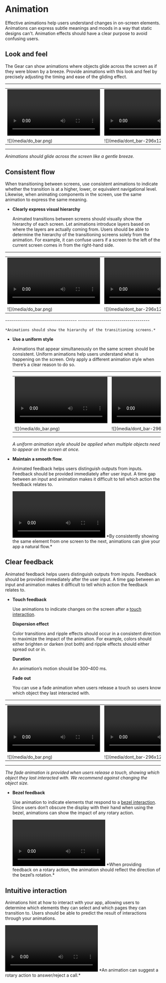# Animation

Effective animations help users understand changes in on-screen elements. Animations can express subtle meanings and moods in a way that static designs can't. Animation effects should have a clear purpose to avoid confusing users.

## Look and feel

The Gear can show animations where objects glide across the screen as if they were blown by a breeze. Provide animations with this look and feel by precisely adjusting the timing and ease of the gliding effect.

------------------------------------ ------------------------------------
<table>
<tr>
<td> <video controls>
    <source src="media/8.4.1.lookandfeel_do_0.mp4" type=video/mp4>
  </video> </td>
<td> <video controls>
  <source src="media/8.4.1.lookandfeel_dont_0.mp4" type=video/mp4>
  </video> </td>
</tr>
<tr>
<td> ![](media/do_bar.png) </td>
<td> ![](media/dont_bar-296x12.png) </td>
</tr>
</table>

  ------------------------------------ ------------------------------------

*Animations should glide across the screen like a gentle breeze.*

## Consistent flow

When transitioning between screens, use consistent animations to indicate whether the transition is at a higher, lower, or equivalent navigational level. Likewise, when animating components in the screen, use the same animation to express the same meaning.

-   **Clearly express visual hierarchy**

    Animated transitions between screens should visually show the hierarchy of each screen. Let animations introduce layers based on where the layers are actually coming from. Users should be able to determine the hierarchy of the transitioning screens solely from the animation. For example, it can confuse users if a screen to the left of the current screen comes in from the right-hand side.

  ------------------------------------ ------------------------------------
  <table>
    <tr>
    <td> <video controls>       <source src="media/8.4.2.visualhierarchy_do.mp4" type=video/mp4>
      </video> </td>
    <td> <video controls>      <source src="media/8.4.2.visualhierarchy_dont.mp4" type=video/mp4>
      </video> </td>
    </tr>
    <tr>
    <td> ![](media/do_bar.png) </td>
    <td> ![](media/dont_bar-296x12.png) </td>
    </tr>
  </table>
  ------------------------------------ ------------------------------------

    *Animations should show the hierarchy of the transitioning screens.*

-   **Use a uniform style**

    Animations that appear simultaneously on the same screen should be consistent. Uniform animations help users understand what is happening on the screen. Only apply a different animation style when there’s a clear reason to do so.

      ------------------------------------ ------------------------------------
      <table>
        <tr>
        <td> <video controls>       <source src="media/8.4.2.uniformstyle_do.mp4" type=video/mp4>
          </video> </td>
        <td> <video controls>      <source src="media/8.4.2.uniformstyle_dont.mp4" type=video/mp4>
          </video> </td>
        </tr>
        <tr>
        <td> ![](media/do_bar.png) </td>
        <td> ![](media/dont_bar-296x12.png) </td>
        </tr>
      </table>

       ------------------------------------ ------------------------------------

    *A uniform animation style should be applied when multiple objects need to appear on the screen at once.*

-   **Maintain a smooth flow.**

    Animated feedback helps users distinguish outputs from inputs. Feedback should be provided immediately after user input. A time gap between an input and animation makes it difficult to tell which action the feedback relates to.

    <video controls>
      <source src="media/8.4.2.seamlesstransition.mp4" type=video/mp4>
    </video>  
    *By consistently showing the same element from one screen to the next, animations can give your app a natural flow.*

<a name="clear_feedback"></a>
## Clear feedback

Animated feedback helps users distinguish outputs from inputs. Feedback should be provided immediately after the user input. A time gap between an input and animation makes it difficult to tell which action the feedback relates to.

-   **Touch feedback**

    Use animations to indicate changes on the screen after a [touch interaction](../interaction/touch.md).

    **Dispersion effect**

    Color transitions and ripple effects should occur in a consistent direction to maximize the impact of the animation. For example, colors should either brighten or darken (not both) and ripple effects should either spread out or in.

    **Duration**

    An animation’s motion should be 300–400 ms.

    **Fade out**

    You can use a fade animation when users release a touch so users know which object they last interacted with.

  ------------------------------------ ------------------------------------
  <table>
    <tr>
    <td> <video controls>       <source src="media/8.4.3.touchfeedback_do_6.mp4" type=video/mp4>
      </video> </td>
    <td> <video controls>      <source src="media/8.4.3.touchfeedback_dont_4.mp4" type=video/mp4>
      </video> </td>
    </tr>
    <tr>
    <td> ![](media/do_bar.png) </td>
    <td> ![](media/dont_bar-296x12.png) </td>
    </tr>
  </table>

  ------------------------------------ ------------------------------------

*The fade animation is provided when users release a touch, showing which object they last interacted with. We recommend against changing the object size.*

-   **Bezel feedback**

    Use animation to indicate elements that respond to a [bezel interaction](../interaction/bezel-interactions.md). Since users don’t obscure the display with their hand when using the bezel, animations can show the impact of any rotary action.

    <video controls>
      <source src="media/8.4.3.bezel__0.mp4" type=video/mp4>
    </video>  
    *When providing feedback on a rotary action, the animation should reflect the direction of the bezel’s rotation.*

## Intuitive interaction

Animations hint at how to interact with your app, allowing users to determine which elements they can select and which pages they can transition to. Users should be able to predict the result of interactions through your animations.

<video controls>
  <source src="media/8.4.4.affordance.mp4" type=video/mp4>
</video>  
*An animation can suggest a rotary action to answer/reject a call.*


<!---
File attachments: 

![3.dynamic\_motion.mp4](https://developer.tizen.org/sites/default/files/documentation/3.dynamic_motion.mp4)

![7.2.6.visual\_indicators\_do.mp4](https://developer.tizen.org/sites/default/files/documentation/7.2.6.visual_indicators_do.mp4)

![8.4.1.lookandfeel\_dont.mp4](https://developer.tizen.org/sites/default/files/documentation/8.4.1.lookandfeel_dont_0.mp4)

![8.4.2.seamlesstransition.mp4](https://developer.tizen.org/sites/default/files/documentation/8.4.2.seamlesstransition.mp4)

![8.4.2.uniformstyle\_do.mp4](https://developer.tizen.org/sites/default/files/documentation/8.4.2.uniformstyle_do.mp4)

![8.4.2.uniformstyle\_dont.mp4](https://developer.tizen.org/sites/default/files/documentation/8.4.2.uniformstyle_dont.mp4)

![8.4.2.visualhierarchy\_do.mp4](https://developer.tizen.org/sites/default/files/documentation/8.4.2.visualhierarchy_do.mp4)

![8.4.2.visualhierarchy\_dont.mp4](https://developer.tizen.org/sites/default/files/documentation/8.4.2.visualhierarchy_dont.mp4)

![8.4.3.bezel\_.mp4](https://developer.tizen.org/sites/default/files/documentation/8.4.3.bezel__0.mp4)

![8.4.4.affordance.mp4](https://developer.tizen.org/sites/default/files/documentation/8.4.4.affordance.mp4)

![9.7.overscroll.mp4](https://developer.tizen.org/sites/default/files/documentation/9.7.overscroll.mp4)

![1.2.1.directionconnection1\_health.mp4](https://developer.tizen.org/sites/default/files/documentation/1.2.1.directionconnection1_health.mp4)

![1.2.1.directionconnection2\_moreoption.mp4](https://developer.tizen.org/sites/default/files/documentation/1.2.1.directionconnection2_moreoption.mp4)

![8.4.1.easing\_do.mp4](https://developer.tizen.org/sites/default/files/documentation/8.4.1.easing_do.mp4)

![8.4.1.easing\_do\_nt.mp4](https://developer.tizen.org/sites/default/files/documentation/8.4.1.easing_do_nt.mp4)

![8.4.3.touchfeedback\_do.mp4](https://developer.tizen.org/sites/default/files/documentation/8.4.3.touchfeedback_do_10.mp4)

![8.4.3.touchfeedback\_dont.mp4](https://developer.tizen.org/sites/default/files/documentation/8.4.3.touchfeedback_dont_5.mp4)
-->
